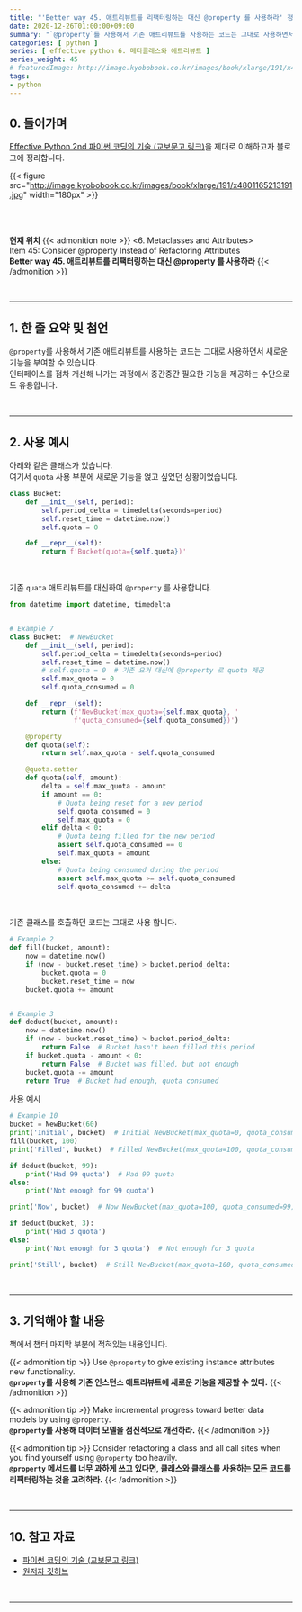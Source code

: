 ```yaml
---
title: "'Better way 45. 애트리뷰트를 리팩터링하는 대신 @property 를 사용하라' 정리"
date: 2020-12-26T01:00:00+09:00
summary: "`@property`를 사용해서 기존 애트리뷰트를 사용하는 코드는 그대로 사용하면서 새로운 기능을 부여할 수 있습니다."
categories: [ python ]
series: [ effective python 6. 메타클래스와 애트리뷰트 ]
series_weight: 45
# featuredImage: http://image.kyobobook.co.kr/images/book/xlarge/191/x4801165213191.jpg
tags:
- python
---
```


## 0. 들어가며

[Effective Python 2nd 파이썬 코딩의 기술 (교보문고 링크)](http://digital.kyobobook.co.kr/digital/ebook/ebookDetail.ink?selectedLargeCategory=001&barcode=4801165213191&orderClick=LEH&Kc=)을 제대로 이해하고자 블로그에 정리합니다.

{{< figure src="http://image.kyobobook.co.kr/images/book/xlarge/191/x4801165213191.jpg" width="180px" >}}

<br/>
<br/>

**현재 위치**
{{< admonition note >}}
<6. Metaclasses and Attributes>  
Item 45: Consider @property Instead of Refactoring Attributes  
**Better way 45. 애트리뷰트를 리팩터링하는 대신 @property 를 사용하라**
{{< /admonition >}}


<br/>

---

## 1. 한 줄 요약 및 첨언

`@property`를 사용해서 기존 애트리뷰트를 사용하는 코드는 그대로 사용하면서 새로운 기능을 부여할 수 있습니다.  
인터페이스를 점차 개선해 나가는 과정에서 중간중간 필요한 기능을 제공하는 수단으로도 유용합니다.


<br/>

---

## 2. 사용 예시

아래와 같은 클래스가 있습니다.  
여기서 `quota` 사용 부분에 새로운 기능을 얹고 싶었던 상황이었습니다.

```python
class Bucket:
    def __init__(self, period):
        self.period_delta = timedelta(seconds=period)
        self.reset_time = datetime.now()
        self.quota = 0

    def __repr__(self):
        return f'Bucket(quota={self.quota})'
```


<br>

기존 `quata` 애트리뷰트를 대신하여 `@property` 를 사용합니다.

```python
from datetime import datetime, timedelta


# Example 7
class Bucket:  # NewBucket
    def __init__(self, period):
        self.period_delta = timedelta(seconds=period)
        self.reset_time = datetime.now()
        # self.quota = 0  # 기존 요거 대신에 @property 로 quota 제공
        self.max_quota = 0
        self.quota_consumed = 0

    def __repr__(self):
        return (f'NewBucket(max_quota={self.max_quota}, '
                f'quota_consumed={self.quota_consumed})')

    @property
    def quota(self):
        return self.max_quota - self.quota_consumed

    @quota.setter
    def quota(self, amount):
        delta = self.max_quota - amount
        if amount == 0:
            # Quota being reset for a new period
            self.quota_consumed = 0
            self.max_quota = 0
        elif delta < 0:
            # Quota being filled for the new period
            assert self.quota_consumed == 0
            self.max_quota = amount
        else:
            # Quota being consumed during the period
            assert self.max_quota >= self.quota_consumed
            self.quota_consumed += delta
```

<br>

기존 클래스를 호출하던 코드는 그대로 사용 합니다.

```python
# Example 2
def fill(bucket, amount):
    now = datetime.now()
    if (now - bucket.reset_time) > bucket.period_delta:
        bucket.quota = 0
        bucket.reset_time = now
    bucket.quota += amount


# Example 3
def deduct(bucket, amount):
    now = datetime.now()
    if (now - bucket.reset_time) > bucket.period_delta:
        return False  # Bucket hasn't been filled this period
    if bucket.quota - amount < 0:
        return False  # Bucket was filled, but not enough
    bucket.quota -= amount
    return True  # Bucket had enough, quota consumed
```

사용 예시

```python
# Example 10
bucket = NewBucket(60)
print('Initial', bucket)  # Initial NewBucket(max_quota=0, quota_consumed=0)
fill(bucket, 100)
print('Filled', bucket)  # Filled NewBucket(max_quota=100, quota_consumed=0)

if deduct(bucket, 99):
    print('Had 99 quota')  # Had 99 quota
else:
    print('Not enough for 99 quota')

print('Now', bucket)  # Now NewBucket(max_quota=100, quota_consumed=99)

if deduct(bucket, 3):
    print('Had 3 quota')
else:
    print('Not enough for 3 quota')  # Not enough for 3 quota

print('Still', bucket)  # Still NewBucket(max_quota=100, quota_consumed=99)
```

<br/>

---

## 3. 기억해야 할 내용

책에서 챕터 마지막 부분에 적혀있는 내용입니다.

{{< admonition tip >}}
Use `@property` to give existing instance attributes new functionality.  
**`@property`를 사용해 기존 인스턴스 애트리뷰트에 새로운 기능을 제공할 수 있다.**
{{< /admonition >}}

{{< admonition tip >}}
Make incremental progress toward better data models by using `@property`.  
**`@property`를 사용해 데이터 모델을 점진적으로 개선하라.**
{{< /admonition >}}

{{< admonition tip >}}
Consider refactoring a class and all call sites when you find yourself using `@property` too heavily.  
**`@property` 메서드를 너무 과하게 쓰고 있다면, 클래스와 클래스를 사용하는 모든 코드를 리팩터링하는 것을 고려하라.**
{{< /admonition >}}

<br/>

---

## 10. 참고 자료

- [파이썬 코딩의 기술 (교보문고 링크)](http://digital.kyobobook.co.kr/digital/ebook/ebookDetail.ink?selectedLargeCategory=001&barcode=4801165213191&orderClick=LEH&Kc=)
- [원저자 깃허브](https://github.com/bslatkin/effectivepython/blob/master/example_code/item_45.py)

<br/>

---